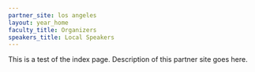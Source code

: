```yaml
---
partner_site: los angeles
layout: year_home
faculty_title: Organizers
speakers_title: Local Speakers
---
```


This is a test of the index page. Description of this partner site goes here.
